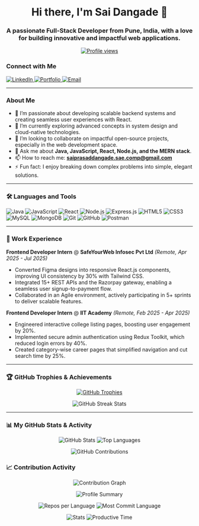 <h1 align="center">Hi there, I'm Sai Dangade 👋</h1>
<h3 align="center">A passionate Full-Stack Developer from Pune, India, with a love for building innovative and impactful web applications.</h3>

<p align="center">
  <a href="https://github.com/Sai-Dangade777">
    <img src="https://komarev.com/ghpvc/?username=sai-dangade777&label=Profile%20Views&color=0e75b6&style=flat-square" alt="Profile views" />
  </a>
</p>

### Connect with Me
<p align="left">
  <a href="https://www.linkedin.com/in/saiprasad-dangade-1848a7176" target="_blank">
    <img src="https://img.shields.io/badge/LinkedIn-0077B5?style=for-the-badge&logo=linkedin&logoColor=white" alt="LinkedIn"/>
  </a>
  <a href="https://sai-3d-portfolio.netlify.app/" target="_blank">
    <img src="https://img.shields.io/badge/Portfolio-255E63?style=for-the-badge&logo=react&logoColor=white" alt="Portfolio"/>
  </a>
  <a href="mailto:saiprasaddangade.sae.comp@gmail.com">
    <img src="https://img.shields.io/badge/Email-D14836?style=for-the-badge&logo=gmail&logoColor=white" alt="Email"/>
  </a>
</p>

---

### About Me

- 🔭 I’m passionate about developing scalable backend systems and creating seamless user experiences with React.
- 🌱 I’m currently exploring advanced concepts in system design and cloud-native technologies.
- 👯 I’m looking to collaborate on impactful open-source projects, especially in the web development space.
- 💬 Ask me about **Java, JavaScript, React, Node.js, and the MERN stack**.
- 📫 How to reach me: **saiprasaddangade.sae.comp@gmail.com**
- ⚡ Fun fact: I enjoy breaking down complex problems into simple, elegant solutions.

---

### 🛠️ Languages and Tools

<p align="left">
  <img src="https://img.shields.io/badge/Java-ED8B00?style=for-the-badge&logo=openjdk&logoColor=white" alt="Java"/>
  <img src="https://img.shields.io/badge/JavaScript-F7DF1E?style=for-the-badge&logo=javascript&logoColor=black" alt="JavaScript"/>
  <img src="https://img.shields.io/badge/React-20232A?style=for-the-badge&logo=react&logoColor=61DAFB" alt="React"/>
  <img src="https://img.shields.io/badge/Node.js-339933?style=for-the-badge&logo=nodedotjs&logoColor=white" alt="Node.js"/>
  <img src="https://img.shields.io/badge/Express.js-000000?style=for-the-badge&logo=express&logoColor=white" alt="Express.js"/>
  <img src="https://img.shields.io/badge/HTML5-E34F26?style=for-the-badge&logo=html5&logoColor=white" alt="HTML5"/>
  <img src="https://img.shields.io/badge/CSS3-1572B6?style=for-the-badge&logo=css3&logoColor=white" alt="CSS3"/>
  <img src="https://img.shields.io/badge/MySQL-005C84?style=for-the-badge&logo=mysql&logoColor=white" alt="MySQL"/>
  <img src="https://img.shields.io/badge/MongoDB-4EA94B?style=for-the-badge&logo=mongodb&logoColor=white" alt="MongoDB"/>
  <img src="https://img.shields.io/badge/Git-F05032?style=for-the-badge&logo=git&logoColor=white" alt="Git"/>
  <img src="https://img.shields.io/badge/GitHub-181717?style=for-the-badge&logo=github&logoColor=white" alt="GitHub"/>
  <img src="https://img.shields.io/badge/Postman-FF6C37?style=for-the-badge&logo=postman&logoColor=white" alt="Postman"/>
</p>

---

### 💼 Work Experience

**Frontend Developer Intern** @ **SafeYourWeb Infosec Pvt Ltd** *(Remote, Apr 2025 - Jul 2025)*
- Converted Figma designs into responsive React.js components, improving UI consistency by 30% with Tailwind CSS.
- Integrated 15+ REST APIs and the Razorpay gateway, enabling a seamless user signup-to-payment flow.
- Collaborated in an Agile environment, actively participating in 5+ sprints to deliver scalable features.

**Frontend Developer Intern** @ **IIT Academy** *(Remote, Feb 2025 - Apr 2025)*
- Engineered interactive college listing pages, boosting user engagement by 20%.
- Implemented secure admin authentication using Redux Toolkit, which reduced login errors by 40%.
- Created category-wise career pages that simplified navigation and cut search time by 25%.

---

### 🏆 GitHub Trophies & Achievements

<p align="center">
  <a href="https://github.com/ryo-ma/github-profile-trophy">
    <img src="https://github-profile-trophy.vercel.app/?username=sai-dangade777&theme=tokyonight&column=3&margin-w=15&margin-h=15&no-bg=false&no-frame=false" alt="GitHub Trophies" />
  </a>
</p>

<p align="center">
  <img src="https://github-readme-streak-stats.herokuapp.com/?user=sai-dangade777&theme=tokyonight&hide_border=true" alt="GitHub Streak Stats" />
</p>

---

### 📊 My GitHub Stats & Activity

<p align="center">
  <img src="https://github-readme-stats.vercel.app/api?username=sai-dangade777&show_icons=true&theme=tokyonight&hide_border=true&include_all_commits=true&count_private=true" alt="GitHub Stats" />
  <img src="https://github-readme-stats.vercel.app/api/top-langs/?username=sai-dangade777&layout=compact&theme=tokyonight&hide_border=true&include_all_commits=true&count_private=true&langs_count=10" alt="Top Languages" />
</p>

<p align="center">
  <img src="https://github-contributor-stats.vercel.app/api?username=sai-dangade777&limit=5&theme=tokyonight&combine_all_yearly_contributions=true" alt="GitHub Contributions" />
</p>

### 📈 Contribution Activity

<p align="center">
  <img src="https://github-readme-activity-graph.vercel.app/graph?username=sai-dangade777&theme=tokyonight&hide_border=true&area=true" alt="Contribution Graph" />
</p>

<p align="center">
  <img src="https://github-profile-summary-cards.vercel.app/api/cards/profile-details?username=sai-dangade777&theme=tokyonight" alt="Profile Summary" />
</p>

<p align="center">
  <img src="https://github-profile-summary-cards.vercel.app/api/cards/repos-per-language?username=sai-dangade777&theme=tokyonight" alt="Repos per Language" />
  <img src="https://github-profile-summary-cards.vercel.app/api/cards/most-commit-language?username=sai-dangade777&theme=tokyonight" alt="Most Commit Language" />
</p>

<p align="center">
  <img src="https://github-profile-summary-cards.vercel.app/api/cards/stats?username=sai-dangade777&theme=tokyonight" alt="Stats" />
  <img src="https://github-profile-summary-cards.vercel.app/api/cards/productive-time?username=sai-dangade777&theme=tokyonight&utcOffset=5.5" alt="Productive Time" />
</p>
